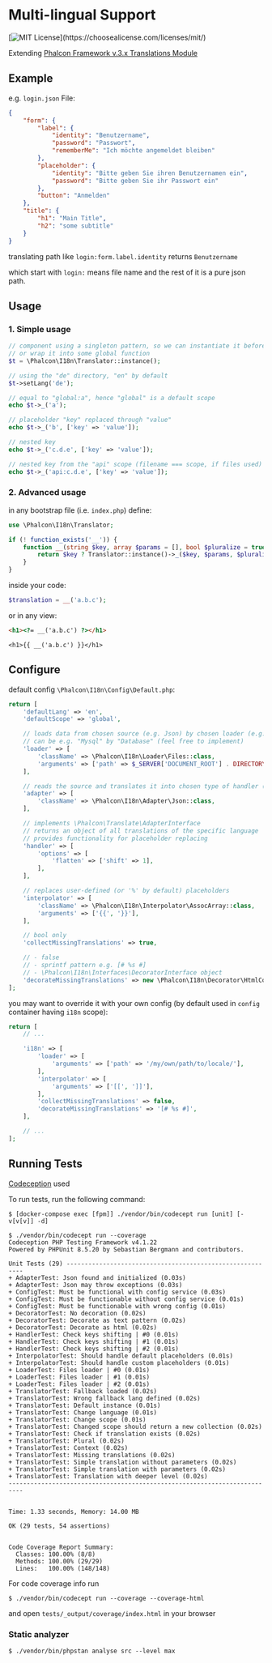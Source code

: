 # Multi-lingual Support

[![MIT License](https://img.shields.io/apm/l/atomic-design-ui.svg?)](https://choosealicense.com/licenses/mit/)

Extending [Phalcon Framework v.3.x Translations Module](https://docs.phalcon.io/3.4/en/translate)

## Example

e.g. `login.json` File:
```json
{
    "form": {
        "label": {
            "identity": "Benutzername",
            "password": "Passwort",
            "rememberMe": "Ich möchte angemeldet bleiben"
        },
        "placeholder": {
            "identity": "Bitte geben Sie ihren Benutzernamen ein",
            "password": "Bitte geben Sie ihr Passwort ein"
        },
        "button": "Anmelden"
    },
    "title": {
        "h1": "Main Title",
        "h2": "some subtitle"
    }
}
```
translating path like `login:form.label.identity` returns `Benutzername`

which start with `login:` means file name and the rest of it is a pure json path.

## Usage

### 1. Simple usage
```php
// component using a singleton pattern, so we can instantiate it before the framework itself
// or wrap it into some global function
$t = \Phalcon\I18n\Translator::instance();

// using the "de" directory, "en" by default
$t->setLang('de');

// equal to "global:a", hence "global" is a default scope
echo $t->_('a');

// placeholder "key" replaced through "value"
echo $t->_('b', ['key' => 'value']);

// nested key
echo $t->_('c.d.e', ['key' => 'value']);

// nested key from the "api" scope (filename === scope, if files used)
echo $t->_('api:c.d.e', ['key' => 'value']);
```

### 2. Advanced usage
in any bootstrap file (i.e. `index.php`) define:
```php
use \Phalcon\I18n\Translator;

if (! function_exists('__')) {
    function __(string $key, array $params = [], bool $pluralize = true): string {
        return $key ? Translator::instance()->_($key, $params, $pluralize) : '[TRANSLATION ERROR]';
    }
}
```

inside your code:
```php
$translation = __('a.b.c');
```
or in any view:
```html
<h1><?= __('a.b.c') ?></h1>
```
```twig
<h1>{{ __('a.b.c') }}</h1>
```

## Configure

default config `\Phalcon\I18n\Config\Default.php`:

```php
return [
    'defaultLang' => 'en',
    'defaultScope' => 'global',

    // loads data from chosen source (e.g. Json) by chosen loader (e.g. Files)
    // can be e.g. "Mysql" by "Database" (feel free to implement)
    'loader' => [
        'className' => \Phalcon\I18n\Loader\Files::class,
        'arguments' => ['path' => $_SERVER['DOCUMENT_ROOT'] . DIRECTORY_SEPARATOR . 'locale'],
    ],

    // reads the source and translates it into chosen type of handler (@see key "handler")
    'adapter' => [
        'className' => \Phalcon\I18n\Adapter\Json::class,
    ],

    // implements \Phalcon\Translate\AdapterInterface
    // returns an object of all translations of the specific language
    // provides functionality for placeholder replacing
    'handler' => [
        'options' => [
            'flatten' => ['shift' => 1],
        ],
    ],

    // replaces user-defined (or '%' by default) placeholders
    'interpolator' => [
        'className' => \Phalcon\I18n\Interpolator\AssocArray::class,
        'arguments' => ['{{', '}}'],
    ],

    // bool only
    'collectMissingTranslations' => true,

    // - false
    // - sprintf pattern e.g. [# %s #]
    // - \Phalcon\I18n\Interfaces\DecoratorInterface object
    'decorateMissingTranslations' => new \Phalcon\I18n\Decorator\HtmlCode,
];
```
you may want to override it with your own config (by default used in `config` container having `i18n` scope):
```php
return [
    // ...

    'i18n' => [
        'loader' => [
            'arguments' => ['path' => '/my/own/path/to/locale/'],
        ],
        'interpolator' => [
            'arguments' => ['[[', ']]'],
        ],
        'collectMissingTranslations' => false,
        'decorateMissingTranslations' => '[# %s #]',
    ],

    // ...
];
```

## Running Tests

[Codeception](https://codeception.com/) used

To run tests, run the following command:

```
$ [docker-compose exec [fpm]] ./vendor/bin/codecept run [unit] [-v[v[v]] -d] 
```
```
$ ./vendor/bin/codecept run --coverage
Codeception PHP Testing Framework v4.1.22
Powered by PHPUnit 8.5.20 by Sebastian Bergmann and contributors.

Unit Tests (29) ----------------------------------------------------------
+ AdapterTest: Json found and initialized (0.03s)
+ AdapterTest: Json may throw exceptions (0.03s)
+ ConfigTest: Must be functional with config service (0.03s)
+ ConfigTest: Must be functionable without config service (0.01s)
+ ConfigTest: Must be functionable with wrong config (0.01s)
+ DecoratorTest: No decoration (0.02s)
+ DecoratorTest: Decorate as text pattern (0.02s)
+ DecoratorTest: Decorate as html (0.02s)
+ HandlerTest: Check keys shifting | #0 (0.01s)
+ HandlerTest: Check keys shifting | #1 (0.01s)
+ HandlerTest: Check keys shifting | #2 (0.01s)
+ InterpolatorTest: Should handle default placeholders (0.01s)
+ InterpolatorTest: Should handle custom placeholders (0.01s)
+ LoaderTest: Files loader | #0 (0.01s)
+ LoaderTest: Files loader | #1 (0.01s)
+ LoaderTest: Files loader | #2 (0.01s)
+ TranslatorTest: Fallback loaded (0.02s)
+ TranslatorTest: Wrong fallback lang defined (0.02s)
+ TranslatorTest: Default instance (0.01s)
+ TranslatorTest: Change language (0.01s)
+ TranslatorTest: Change scope (0.01s)
+ TranslatorTest: Changed scope should return a new collection (0.02s)
+ TranslatorTest: Check if translation exists (0.02s)
+ TranslatorTest: Plural (0.02s)
+ TranslatorTest: Context (0.02s)
+ TranslatorTest: Missing translations (0.02s)
+ TranslatorTest: Simple translation without parameters (0.02s)
+ TranslatorTest: Simple translation with parameters (0.02s)
+ TranslatorTest: Translation with deeper level (0.02s)
--------------------------------------------------------------------------


Time: 1.33 seconds, Memory: 14.00 MB

OK (29 tests, 54 assertions)


Code Coverage Report Summary:
  Classes: 100.00% (8/8)
  Methods: 100.00% (29/29)
  Lines:   100.00% (148/148)                                              
```

For code coverage info run
```
$ ./vendor/bin/codecept run --coverage --coverage-html
```
and open `tests/_output/coverage/index.html` in your browser

### Static analyzer

`$ ./vendor/bin/phpstan analyse src --level max`
